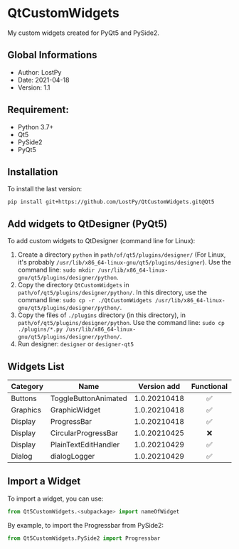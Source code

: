 # QtCustomWidgets

My custom widgets created for PyQt5 and PySide2.

## Global Informations

 * Author: LostPy
 * Date: 2021-04-18
 * Version: 1.1
 
## Requirement:
 * Python 3.7+
 * Qt5
 * PySide2
 * PyQt5

## Installation

To install the last version:
```
pip install git+https://github.com/LostPy/QtCustomWidgets.git@Qt5
```

## Add widgets to QtDesigner (PyQt5)

To add custom widgets to QtDesigner (command line for Linux):
 1. Create a directory `python` in `path/of/qt5/plugins/designer/` (For Linux, it's probably `/usr/lib/x86_64-linux-gnu/qt5/plugins/designer`). Use the command line: `sudo mkdir /usr/lib/x86_64-linux-gnu/qt5/plugins/designer/python`.
 2. Copy the directory `QtCustomWidgets` in `path/of/qt5/plugins/designer/python/`. In this directory, use the command line: `sudo cp -r ./QtCustomWidgets /usr/lib/x86_64-linux-gnu/qt5/plugins/designer/python/`.
 3. Copy the files of `./plugins` directory (in this directory), in `path/of/qt5/plugins/designer/python`. Use the command line: `sudo cp ./plugins/*.py /usr/lib/x86_64-linux-gnu/qt5/plugins/designer/python/`.
 4. Run designer: `designer` or `designer-qt5`

## Widgets List

|Category|Name|Version add|Functional|QtDesigner|
|--------|----|:---------:|:--------:|:--------:|
|Buttons|ToggleButtonAnimated|1.0.20210418|✅|✅|
|Graphics|GraphicWidget|1.0.20210418|✅|❌|
|Display|ProgressBar|1.0.20210418|✅|✅|
|Display|CircularProgressBar|1.0.20210425|❌|❌|
|Display|PlainTextEditHandler|1.0.20210429|✅|❌|
|Dialog|dialogLogger|1.0.20210429|✅|❌|


## Import a Widget

To import a widget, you can use:
```py
from Qt5CustomWidgets.<subpackage> import nameOfWidget
```

By example, to import the Progressbar from PySide2:
```py
from Qt5CustomWidgets.PySide2 import Progressbar
```

